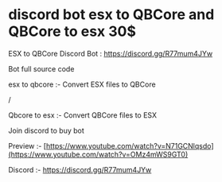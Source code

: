 # discord bot esx to QBCore and QBCore to esx 30$
ESX to QBCore Discord Bot : https://discord.gg/R77mum4JYw

Bot full source code

 esx to qbcore :- Convert ESX files to QBCore


/

 Qbcore to esx :- Convert QBCore files to ESX

Join discord to buy bot

Preview :- [https://www.youtube.com/watch?v=N71GCNlqsdo](https://www.youtube.com/watch?v=OMz4mWS9GT0)

Discord :- https://discord.gg/R77mum4JYw
